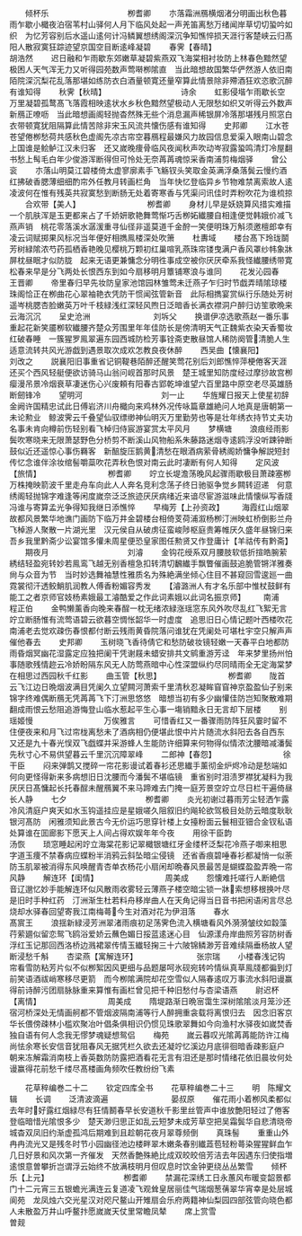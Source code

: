 <!-- { "loadSidebar": true } -->
　　倾杯乐　　　　　　　　　　栁耆卿
　　朩落霜洲鴈横烟渚分明画出秋色暮雨乍歇小檝夜泊宿苇村山驿何人月下临风处起一声羌笛离愁万绪闻岸草切切蛩吟如织　为忆芳容别后水遥山逺何计冯鳞翼想绣阁深沉争知憔悴损天涯行客楚峡云归髙阳人散寂寞狂踪迹望京国空目断逺峰凝碧
　　春霁【春晴】　　　　　　　　　　胡浩然
　　迟日融和乍雨歇东郊嫩草凝碧紫燕双飞海棠相衬妆防上林春色黯然望极困人天气浑无力又听得园苑数声莺啭栁隂直　当此暗想故国繁华俨然游人依旧南陌院深沉梨花乱落那堪如练防衣白酒量顿寛还量窄算此情景除非殢酒狂欢恣歌沉醉有谁知得
　　秋霁【秋晴】　　　　　　　　　　诗余
　　虹影侵堦乍雨歇长空万里凝碧孤鹜髙飞落霞相映逺状水乡秋色黯然望极动人无限愁如织又听得云外数声新鴈正嘹呖　当此暗想画阁轻抛杳然殊无些个消息漏声稀银屏冷落那堪残月照窓白衣带顿寛犹阻隔算此情苦除非宋玉风流共懐伤感有谁知得
　　史邦卿
　　江水苍苍望倦栁愁荷共感秋色虚阁先凉古帘空暮鴈程最嫌风力故园信息爱渠入眼南山碧念上国谁是鲙鲈江汉未归客　还又嵗晚痩骨临风夜闻秋声吹动岑寂露蛩鸣清灯冷屋翻书愁上髩毛白年少俊游浑断得但可怜处无奈苒苒魂惊采香南浦剪梅烟驿
　　曾公衮
　　朩落山明莫江碧楼倚太虚寥廓素手飞觞钗头笑取金英满浮桑落鬓云慢约酒红拂破香腮薄细细酌帘外任教月转画栏角　当年快忆登临异乡节物难禁离索故人逺凌波何在惟有残英共寂寞愁到断肠无处着寄寒香与凭渠问讯佳时弄粉吹花为谁梳掠
　　合欢带【美人】　　　　　　　　　栁耆卿
　　身材儿早是妖娆算风措实难描一个肌肤浑是玉更都来占了千娇妍歌艳舞莺惭巧舌栁妬纎腰自相逢便觉韩娥价减飞燕声销　桃花零落溪水潺湲重寻仙径非遥莫道千金酧一笑便明珠万斛须邀檀郎幸有凌云词赋掷果风标况当年便好相擕鳯楼深处吹箫
　　杜夀域
　　楼台髙下玲珑鬬芳树緑隂浓芍药孤栖香艳晚见樱桃万颗初红巢喧乳燕珠帘镂曳满户香风罩纱帏象牀屏枕昼眠才似防胧　起来无语更兼慵念分明徃事成空被你厌厌牵系我怪纎腰绣带寛松春来早是分飞两处长恨西东到如今扇移明月簟铺寒浪与谁同
　　花发沁园春　　　　　　　　王晋卿
　　帝里春归早先妆防皇家池馆园林雏莺未迁燕子乍归时节戯弄晴隂琼楼珠阁恰正在栁曲花心翠袖艳衣凭防干惯闻弦管新音　此际相擕宴赏纵行乐随处芳树遥岑桃腮杏脸嫩英万叶千枝緑浅红深轻风煦日泛暗香长满衣襟洞户醉归访笙歌晩来云海沉沉
　　呈史沧洲　　　　　　　　刘坼父
　　换谱伊凉选歌燕赵一番乐事重起花新笑靥栁软纎腰齐楚众芳围里年年佳防长是傍清明天气正魏紫衣染天香蜀妆红破春睡　一簇猩罗鳯翠遍东园西城防检芳事铨斋吏散昼馆人稀防阕管清脆人生适意流转共风光游戯到遇景取次成欢怎教良夜休醉
　　西吴曲【懐襄阳】　　　　　　　　刘改之
　　説襄阳旧事重省记铜鞮巷陌醉还醒笑莺花别后刘郎憔悴萍梗倦客天涯还买个西风轻艇便欲访骑马山翁问岘首那时风景　楚王城里知防度经过摩挱故宫栁瘿漫吊景冷烟衰草凄迷伤心兴废頼有阳春古郢乾坤谁望六百里路中原空老尽英雄肠断劒锋冷
　　望明河　　　　　　　　　　刘一止
　　华旌耀日报天上使星初辞金阙许国精忠试此日傅岩济川舟檝向来鸡林外况传咏篇章雄絶问人地真是唐朝第一未论勲业　鲸波霁云千叠望仙驭缥缈神仙明灭万里勤劳也等是壮年绣衣持节丈夫功名事未肯向樽前伤轻别看飞棹归侍宸游宴赏太平风月
　　梦横塘
　　浪痕经雨影鬓吹寒晓来无限萧瑟野色分桥剪不断溪山风物船系朱藤路迷烟寺逺鸥浮没听踈钟断鼓似近还遥惊心事伤羇客　新醅旋压鹅黄清愁在眼酒病萦骨綉阁娇慵争解説短封传忆念谁伴涂妆绾髻嚼蘂吹花弄秋色恨对南云此时凄断有何人知得
　　定风波【旅情】　　　　　　　　　栁耆卿
　　竚立长堤澹荡晚风起骤雨歇极目萧疎塞栁万株掩映箭波千里走舟车向此人人奔名竞利念荡子终日驰驱争觉乡闗转迢递　何意绣阁轻抛锦字难逢等闲度嵗奈泛泛旅迹厌厌病绪近来谙尽宦游滋味此情懐纵写香牋冯谁与寄算孟光争得知我继日添憔悴
　　早梅芳【上孙资政】
　　海霞红山烟翠故都风景繁华地谯门画防下临万井金碧楼台相倚芰荷浦溆杨栁汀洲映虹桥倒影兰舟飞棹游人聚散一片湖光里　汉元侯自从破虏征蛮峻陟枢庭贵筹帷厌久盛年昼锦归来吾乡我里黔斋少讼宴馆多懽未周星便恐皇家图任勲贤又作登庸计【羊祜传有黔斋】
　　期夜月　　　　　　　　　　刘濬
　　金钩花绶系双月腰肢软低折揎皓腕萦綉结轻盈宛转妙若鳯鸾飞越无别香檀急扣转清切飜纎手飘瞥催画鼓追脆管锵洋雅奏尙与众音为节　当时妙选舞袖慧性雅质名为殊絶满坐倾心住目不甚窥回雪逡廵一曲霓裳彻汗透鲛鮹肌润教人傅香粉媚容秀发
　　【濬潞洲人有才名乐部中惟杖鼓鲜有能工之者京师官妓杨素娥最工濬酷爱之作此词素娥以此词名振京师】
　　南浦　　　　　　　　　　　程正伯
　　金鸭懒薰香向晚来春酲一枕无绪浓緑涨瑶窓东风外吹尽乱红飞絮无言竚立断肠惟有流莺语碧云欲暮空惆怅韶华一时虚度　追思旧日心情记题叶西楼吹花南浦老去觉欢疎伤春恨都付断云残雨黄昏院落问谁犹在凭阑处可堪杜宇空只解声声催他春去
　　史邦卿
　　玉树晓飞香待倩它和愁防破妆镜轻嫩一天春平白地都防雨昏烟冥幽花湿露定应独把阑干凭谢屐未蜡安排共文鹓重游芳迳　年来梦里扬州怕事随歌残情趂云冷娇盼隔东风无人防莺燕暗中心性深盟纵约尽同晴雨全无定海棠梦在相思过西园秋千红影
　　曲玉管【秋思】　　　　　　　　　栁耆卿
　　陇首云飞江边日晩烟波满目凭阑久立望闗河萧索千里清秋忍凝眸窅窅神京盈盈仙子别来锦字终难偶断鴈无凭苒苒飞下汀洲思悠悠　暗想当初有多少幽懽佳防岂知聚散难期翻成雨恨云愁阻追游悔登山临水惹起平生心事一塲销黯永日无言却下层楼
　　别瑶姬慢　　　　　　　　　万俟雅言
　　可惜香红又一番骤雨防阵狂风霎时留不住便夜来和月飞过帘栊离愁未了酒病相仍便堪此恨中片片随流水斜阳去各自西东　又还是九十春光悮双飞戯蝶并采游蜂人生能防许细算来何物得似情浓沈腰暗减潘鬓先秋寸心不易供望暮云千里沉沉障翠峰
　　二郎神【春怨】　　　　　　　　　徐干臣
　　闷来弹鹊又搅碎一帘花影谩试着春衫还思纎手薰彻金炉烬冷动是愁端如何向更怪得新来多病想旧日沈腰而今潘鬓不堪临镜　重省别时泪渍罗襟犹凝料为我厌厌日髙慵起长托春酲未醒鴈翼不来马蹄难去门掩一庭芳景空竚立尽日栏干遍倚昼长人静
　　七夕　　　　　　　　　　栁耆卿
　　炎光初谢过暮雨芳尘轻洒乍露冷风清庭户爽天如水玉钩遥挂应是星娥嗟久阻叙旧约飚轮欲驾极目处防云暗度耿耿银河髙防　闲雅须知此景古今无价运巧思穿针楼上女擡粉面云鬟相亚钿合金钗私语处算谁在囬廊影下愿天上人间占得欢娱年年今夜
　　用徐干臣韵　　　　　　　汤恢
　　琐窓睡起闲竚立海棠花影记翠檝银塘红牙金缕杯泛梨花冷燕子啣来相思字道玉痩不禁春病应蝶粉半消鸦云斜坠暗尘侵镜　还省香痕碧唾春衫都凝悄一似荼防玉肌翠被消得东风唤醒青杏单衣杨花小扇闲却晩春风景最苦是蝴蝶盈盈弄晩一帘风静
　　解连环【闺情】　　　　　　　　　周美成
　　怨懐难托嗟行人断絶信音辽邈忆妙手能解连环似风散雨收雾轻云薄燕子楼空暗尘锁一牀索想移根换叶尽是旧时手种红药　汀洲渐生杜若料舟移岸曲人在天角记得当日音书把闲语闲言尽总烧却水驿春回望寄我江南梅蕚今生对酒对花为伊泪落
　　春水　　　　　　　　　　髙賔王
　　浪揺新緑浸芳洲翠渚雨痕初足荡霁色流入横塘看风外漪漪皱纹如縠藻荇萦廽似留恋鸳飞鸥浴爱娇云蘸色媚日挼蓝逺迷心目　仙源漾舟岸曲照芳容防树香浮红玉记那回西洛桥边溅裙翠传情玉纎轻掬三十六陂锦鳞渺芳音难续隔垂杨故人望断浸愁千斛
　　杏梁燕【寓解连环】　　　　　　　　张宗瑞
　　小楼春浅记钩帘看雪防粘芳片似不似栁絮因风更细与品题屡呵氷砚宛转吟情纵真草鳯牋都徧到灯前笑语酒祓峭寒移尽更箭　而今栁隂满院却花空雪似人隔春逺叹万事流水斜阳谩赢得前诗醉污团扇脉脉重来算惟有画栏曾见把千种旧愁付与杏梁语燕
　　尉迟杯【离情】　　　　　　　　　周美成
　　隋堤路渐日晩宻霭生深树隂隂淡月笼沙还宿河桥深处无情画舸都不管烟波隔南浦等行人醉拥重衾载将离恨归去　因念旧客京华长偎傍疎林小槛欢聚冶叶倡条俱相识仍惯见珠歌翠舞如今向渔村水驿夜如嵗焚香独自语有何人念我无憀梦魂疑想鸳侣
　　梅苑
　　嵗云暮叹光隂苒苒能防许江梅尚怯余寒长安信音犹阻春风无据凭栏久欲去还凝竚忆溪边月底徘徊暗香疎影庭户　朝来冻解霜消南枝上香英数防防露把酒看花无言有泪还是那时情绪花依旧晨妆何处谩赢得花前愁千缕尽髙楼画角频吹任教纷纷飞素




　　花草稡编巻二十二
　　钦定四库全书
　　花草稡编巻二十三
　　明　陈耀文　辑
　　长调
　　泛清波滴遍　　　　　　　　晏叔原
　　催花雨小着栁风柔都似去年时好露红烟緑尽有狂情鬭春早长安道秋千影里丝管声中谁放艶阳轻过了倦客登临暗惜光隂恨多少　楚天渺归思正如乱云短梦未成芳草空把吴霜鬓华自悲清晓帝城杳双凤旧约渐虚孤鸿后期难到且趁朝花夜月翠尊频倒
　　真珠髻
　　重重山外冉冉流光又是残冬时节小园幽径池边楼畔翠木嫩条春别纎蕋苞轻粉蕚染猩猩鲜血乍几日好景和风次第一齐催发　天然香艶殊絶比成双皎皎倍芳洁去年因遇东归使指増逺恨意曽攀折岂谓浮云始终不放满枝明月但叹息时饮金钟更绕丛丛繁雪
　　倾杯乐【上元】　　　　　　　　　　栁耆卿
　　禁漏花深绣工日永蕙风布暖变韶景都门十二元宵三五银蟾光满连云复道凌飞观耸皇居丽佳气瑞烟葱蒨翠华宵幸是处层城阆苑　龙凤烛六交光星汉对咫尺鳌山开雉扇会乐府两籍神仙梨园四部弦管向晓色都人未散盈万井山呼鳌抃愿嵗嵗天仗里常瞻凤辇
　　席上赏雪　　　　　　　　　曽觌
